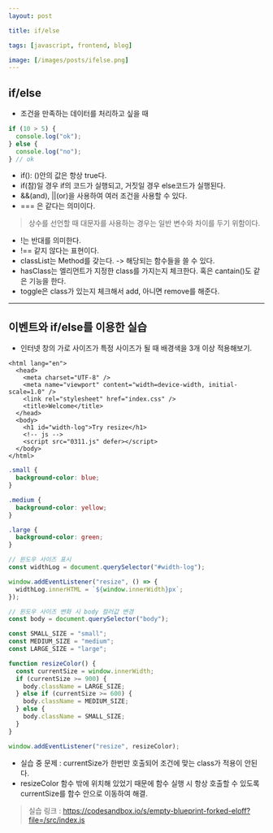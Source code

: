 ```yaml
---
layout: post

title: if/else

tags: [javascript, frontend, blog]

image: [/images/posts/ifelse.png]
---
```


## if/else

- 조건을 만족하는 데이터를 처리하고 싶을 때

```javascript
if (10 > 5) {
  console.log("ok");
} else {
  console.log("no");
} // ok
```

- if(): ()안의 값은 항상 true다.
- if(참)일 경우 if의 코드가 실행되고, 거짓일 경우 else코드가 실행된다.
- &&(and), ||(or)을 사용하여 여러 조건을 사용할 수 있다.
- === 은 같다는 의미이다.

> 상수를 선언할 때 대문자를 사용하는 경우는 일반 변수와 차이를 두기 위함이다.

- !는 반대를 의미한다.
- !== 같지 않다는 표현이다.
- classList는 Method를 갖는다. -> 해당되는 함수들을 쓸 수 있다.
- hasClass는 엘리먼트가 지정한 class를 가지는지 체크한다. 혹은 cantain()도 같은 기능을 한다.
- toggle은 class가 있는지 체크해서 add, 아니면 remove를 해준다.

---

## 이벤트와 if/else를 이용한 실습

- 인터넷 창의 가로 사이즈가 특정 사이즈가 될 때 배경색을 3개 이상 적용해보기.

```hmtl
<html lang="en">
  <head>
    <meta charset="UTF-8" />
    <meta name="viewport" content="width=device-width, initial-scale=1.0" />
    <link rel="stylesheet" href="index.css" />
    <title>Welcome</title>
  </head>
  <body>
    <h1 id="width-log">Try resize</h1>
    <!-- js -->
    <script src="0311.js" defer></script>
  </body>
</html>

```

```css
.small {
  background-color: blue;
}

.medium {
  background-color: yellow;
}

.large {
  background-color: green;
}
```

```javascript
// 윈도우 사이즈 표시
const widthLog = document.querySelector("#width-log");

window.addEventListener("resize", () => {
  widthLog.innerHTML = `${window.innerWidth}px`;
});

// 윈도우 사이즈 변화 시 body 컬러값 변경
const body = document.querySelector("body");

const SMALL_SIZE = "small";
const MEDIUM_SIZE = "medium";
const LARGE_SIZE = "large";

function resizeColor() {
  const currentSize = window.innerWidth;
  if (currentSize >= 900) {
    body.className = LARGE_SIZE;
  } else if (currentSize >= 600) {
    body.className = MEDIUM_SIZE;
  } else {
    body.className = SMALL_SIZE;
  }
}

window.addEventListener("resize", resizeColor);
```

- 실습 중 문제 : currentSize가 한번만 호출되어 조건에 맞는 class가 적용이 안된다.
- resizeColor 함수 밖에 위치해 있었기 때문에 함수 실행 시 항상 호출할 수 있도록 currentSize를 함수 안으로 이동하여 해결.

> 실습 링크 : https://codesandbox.io/s/empty-blueprint-forked-eloff?file=/src/index.js
